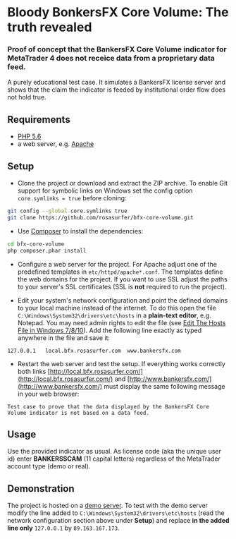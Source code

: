 Bloody BonkersFX Core Volume: The truth revealed
================================================

### Proof of concept that the BankersFX Core Volume indicator for MetaTrader 4 does not receice data from a proprietary data feed.

A purely educational test case. It simulates a BankersFX license server and shows that the claim the indicator is feeded by
institutional order flow does not hold true.


Requirements
------------
 * [PHP 5.6](http://php.net/)
 * a web server, e.g. [Apache](https://httpd.apache.org/)


Setup
-----
* Clone the project or download and extract the ZIP archive. To enable Git support for symbolic links on Windows set the config 
  option ```core.symlinks = true``` before cloning:
```bash
git config --global core.symlinks true
git clone https://github.com/rosasurfer/bfx-core-volume.git
```

* Use [Composer](http://getcomposer.org) to install the dependencies:
```bash
cd bfx-core-volume
php composer.phar install
```

* Configure a web server for the project. For Apache adjust one of the predefined templates in ```etc/httpd/apache*.conf```.
  The templates define the web domains for the project. If you want to use SSL adjust the paths to your server's SSL certificates
  (SSL is **not** required to run the project).

* Edit your system's network configuration and point the defined domains to your local machine instead of the internet. To do 
  this open the file ```C:\Windows\System32\drivers\etc\hosts``` in a **plain-text editor**, e.g. Notepad. You may need admin
  rights to edit the file (see [Edit The Hosts File in Windows 7/8/10](https://www.thewindowsclub.com/hosts-file-in-windows)).
  Add the following line exactly as typed anywhere in the file and save it:
```
127.0.0.1   local.bfx.rosasurfer.com  www.bankersfx.com
```

* Restart the web server and test the setup. If everything works correctly both links
  [http://local.bfx.rosasurfer.com/](http://local.bfx.rosasurfer.com/) and 
  [http://www.bankersfx.com/](http://www.bankersfx.com/) must display the same following message in your web browser:
```
Test case to prove that the data displayed by the BankersFX Core Volume indicator is not based on a data feed.
```


Usage
-----
Use the provided indicator as usual. As license code (aka the unique user id) enter **BANKERSSCAM** (11 capital letters)
regardless of the MetaTrader account type (demo or real).


Demonstration
-------------
The project is hosted on a [demo server](http://bfx.rosasurfer.com/). To test with the demo server modify the line added to
```C:\Windows\System32\drivers\etc\hosts``` (read the network configuration section above under **Setup**) and replace
**in the added line only** ```127.0.0.1``` by ```89.163.167.173```.
